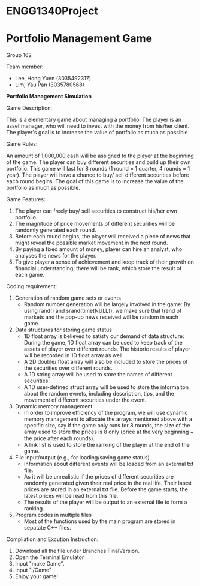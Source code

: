 # ENGG1340Project
# Portfolio Management Game

Group 162

Team member:
- Lee, Hong Yuen (3035492317)
- Lim, Yau Pan (3035780568)

**Portfolio Management Simulation**

Game Description:

This is a elementary game about managing a portfolio. 
The player is an asset manager, who will need to invest with the money from his/her client.
The player's goal is to increase the value of portfolio as much as possible

Game Rules:

An amount of 1,000,000 cash will be assigned to the player at the beginning of the game. 
The player can buy different securities and build up their own portfolio.
This game will last for 8 rounds (1 round = 1 quarter, 4 rounds = 1 year).
The player will have a chance to buy/ sell different securities before each round begins.
The goal of this game is to increase the value of the portfolio as much as possible.
                              
Game Features:
1. The player can freely buy/ sell securities to construct his/her own portfolio.
2. The magnitude of price movements of different securities will be randomly generated each round.
3. Before each round begins, the player will received a piece of news that might reveal the possible market movement in the next round.
4. By paying a fixed amount of money, player can hire an analyst, who analyses the news for the player.
5. To give player a sense of achievement and keep track of their growth on financial understanding, there will be rank, which store the result of each game.

Coding requirement:
1. Generation of random game sets or events
   - Random number generation will be largely involved in the game: By using rand() and srand(time(NULL)), we make sure that trend of markets and the pop-up news received will be random in each game. 
2. Data structures for storing game status
   - 1D float array is believed to satisfy our demand of data structure: During the game, 1D float  array can be used to keep track of the assets of player over different rounds. The historic results of player will be recorded in 1D float  array as well.
   - A 2D double/ float array will also be included to store the prices of the securities over different rounds.
   - A 1D string array will be used to store the names of different securities.
   - A 1D user-defined struct array will be used to store the informaiton about the random evnets, including description, tips, and the movement of different securities under the event.
3. Dynamic memory management
   - In order to improve efficiency of the program, we will use dynamic memory management to allocate the arrays mentioned above with a specific size, say if the game only runs for 8 rounds, the size of the array used to store the prices is 8 only (price at the very beginning + the price after each rounds).
   - A link list is used to store the ranking of the player at the end of the game.
4. File input/output (e.g., for loading/saving game status)
   - Information about different events will be loaded from an external txt file.
   - As it will be unrealistic if the prices of different securities are randomly generated given their real price in the real life. Their latest prices are stored in an external txt file. Before the game starts, the latest prices will be read from this file. 
   - The results of the player will be output to an external file to form a ranking.
5. Program codes in multiple files
   - Most of the functions used by the main program are stored in sepatate C++ files.

Compliation and Excution Instruction:
1. Download all the file under Branches FinalVersion.
2. Open the Terminal Emulator
3. Input "make Game".
4. Input "./Game"
5. Enjoy your game!
